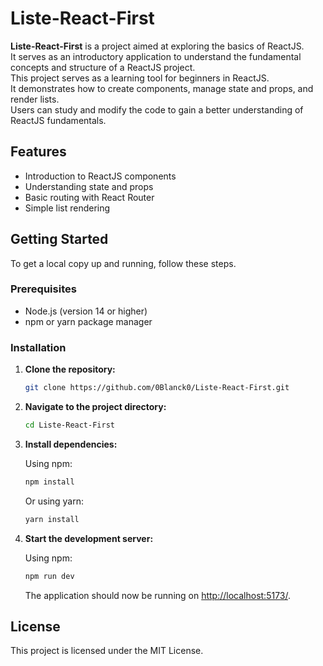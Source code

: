 # Liste-React-First

**Liste-React-First** is a project aimed at exploring the basics of ReactJS.   
It serves as an introductory application to understand the fundamental concepts and structure of a ReactJS project.   
This project serves as a learning tool for beginners in ReactJS.   
It demonstrates how to create components, manage state and props, and render lists.   
Users can study and modify the code to gain a better understanding of ReactJS fundamentals.

## Features

- Introduction to ReactJS components
- Understanding state and props
- Basic routing with React Router
- Simple list rendering

## Getting Started

To get a local copy up and running, follow these steps.

### Prerequisites

- Node.js (version 14 or higher)
- npm or yarn package manager

### Installation

1. **Clone the repository:**

   ```bash
   git clone https://github.com/0Blanck0/Liste-React-First.git
   ```

2. **Navigate to the project directory:**

   ```bash
   cd Liste-React-First
   ```

3. **Install dependencies:**

   Using npm:

   ```bash
   npm install
   ```

   Or using yarn:

   ```bash
   yarn install
   ```

4. **Start the development server:**

   Using npm:

   ```bash
   npm run dev
   ```

   The application should now be running on [http://localhost:5173/](http://localhost:5173/).

## License

This project is licensed under the MIT License.
